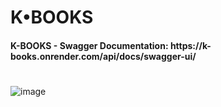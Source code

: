 # K•BOOKS
<h4>K-BOOKS - Swagger Documentation: https://k-books.onrender.com/api/docs/swagger-ui/</h4>

#
![image](https://github.com/aletanus/k-books/assets/106698505/7e618435-481c-4242-9fd2-adfebba8c680)




<!-- ## Description
K-Book API é uma API desenvolvida para gerenciar o empréstimo de livros e o acompanhamento de leituras em uma biblioteca ou ambiente acadêmico. A API permite aos usuários (estudantes e colaboradores) gerenciar suas informações pessoais, empréstimos de livros, e seguir livros de seu interesse. A API também permite que os colaboradores gerenciem cópias de livros e registrem empréstimos para os estudantes.

### Principais recursos da K-Book API:

- Gerenciamento de usuários: a API permite o registro e autenticação de usuários, bem como a atualização e exclusão de suas informações pessoais. Os usuários podem ser estudantes ou colaboradores, e suas permissões variam de acordo com seu tipo.
- Gerenciamento de livros: a API fornece a funcionalidade de criar, atualizar, excluir e listar livros, juntamente com suas informações, como título, autor e ano de lançamento.
- Gerenciamento de cópias: a API permite aos colaboradores gerenciar as cópias dos livros disponíveis para empréstimo, incluindo o número total de cópias e o período de empréstimo padrão.
- Empréstimos: os estudantes podem solicitar empréstimos de livros, e os colaboradores podem registrar, atualizar e excluir empréstimos. A API também permite que os usuários vejam seu histórico de empréstimos.
- Seguir livros: os estudantes podem seguir os livros de seu interesse e acompanhar as leituras. A API permite listar, criar, atualizar e excluir registros de "seguir".

A K-Book API foi desenvolvida utilizando o framework Django e o Django Rest Framework, proporcionando uma arquitetura robusta e escalável. A autenticação e autorização são tratadas por meio de tokens e permissões personalizadas para garantir a segurança e a privacidade dos dados.

Em resumo, a K-Book API é uma solução abrangente e eficiente para gerenciar o empréstimo e o acompanhamento de livros em um ambiente acadêmico ou bibliotecário.

API documentation is provided by Swagger, making it easy to use and understand the features available in the API.

## Como Executar o Projeto

- Clone o repositório do projeto para o seu computador, utilizando o comando git clone https://github.com/aletanus/k-books.
- Acesse a pasta do projeto e crie um ambiente virtual Python utilizando o comando ```python -m venv venv```. Esse comando criará uma pasta chamada venv com as dependências do projeto
- Ative o ambiente virtual Python utilizando o comando ```source venv/bin/activate```. Isso garantirá que as dependências do projeto sejam instaladas e executadas corretamente.
- Instale as dependências do projeto utilizando o comando ```pip install -r requirements.txt```. Isso garantirá que todas as dependências do projeto sejam instaladas corretamente.
- Crie o banco de dados SQLite utilizando o comando ```python manage.py migrate```. Isso criará o banco de dados SQLite e as tabelas necessárias para o funcionamento da aplicação.
- Inicie o servidor local do Django utilizando o comando ```python manage.py runserver```. Certifique-se de que o servidor esteja funcionando corretamente e que a API esteja acessível.
- Acesse a URL da documentação Swagger, que geralmente é http://localhost:8000/api/docs/swagger-ui/. Isso deve abrir a interface do Swagger, com uma lista de endpoints disponíveis na API.
- Utilize a interface do Swagger para testar os endpoints da API, realizando operações como criação, atualização e busca de entregas. É possível enviar dados de teste para os endpoints diretamente pela interface do Swagger.
- Verifique os resultados e certifique-se de que a API esteja funcionando corretamente.
 -->
